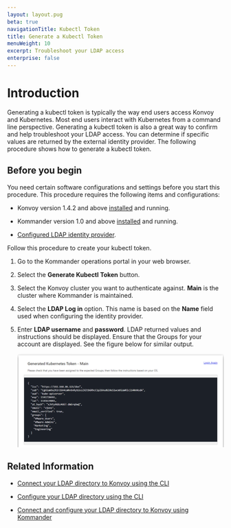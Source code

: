```yaml
---
layout: layout.pug
beta: true
navigationTitle: Kubectl Token
title: Generate a Kubectl Token
menuWeight: 10
excerpt: Troubleshoot your LDAP access
enterprise: false
---
```


# Introduction

Generating a kubectl token is typically the way end users access Konvoy and Kubernetes. Most end users interact with Kubernetes from a command line perspective. Generating a kubectl token is also a great way to confirm and help troubleshoot your LDAP access. You can determine if specific values are returned by the external identity provider. The following procedure shows how to generate a kubectl token.

## Before you begin

You need certain software configurations and settings before you start this procedure. This procedure requires the following items and configurations:

- Konvoy version 1.4.2 and above [installed](../../../../konvoy/1.5/install) and running.

- Kommander version 1.0 and above [installed](../../install) and running.

- [Configured LDAP identity provider](../setup-ldap).

Follow this procedure to create your kubectl token.

1. Go to the Kommander operations portal in your web browser.

1. Select the **Generate Kubectl Token** button.

1. Select the Konvoy cluster you want to authenticate against. **Main** is the cluster where Kommander is maintained.

1. Select the **LDAP Log in** option. This name is based on the **Name** field used when configuring the identity provider.

1. Enter **LDAP username** and **password**. LDAP returned values and instructions should be displayed. Ensure that the Groups for your account are displayed. See the figure below for similar output.

   ![](../setup-ldap/img/image3.png)

## Related Information

- [Connect your LDAP directory to Konvoy using the CLI](https://docs.d2iq.com/ksphere/konvoy/1.4/security/external-idps/howto-dex-ldap-connector/)

- [Configure your LDAP directory using the CLI](https://docs.d2iq.com/ksphere/konvoy/1.4/security/external-idps/rbac/)
- [Connect and configure your LDAP directory to Konvoy using Kommander](./setup-ldap)
